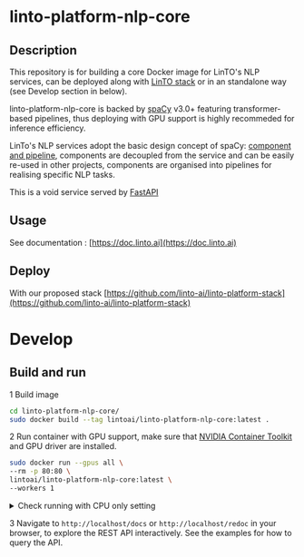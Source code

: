 # linto-platform-nlp-core

## Description
This repository is for building a core Docker image for LinTO's NLP services, can be deployed along with [LinTO stack](https://github.com/linto-ai/linto-platform-stack) or in an standalone way (see Develop section in below).

linto-platform-nlp-core is backed by [spaCy](https://spacy.io/) v3.0+ featuring transformer-based pipelines, thus deploying with GPU support is highly recommeded for inference efficiency.

LinTo's NLP services adopt the basic design concept of spaCy: [component and pipeline](https://spacy.io/usage/processing-pipelines), components are decoupled from the service and can be easily re-used in other projects, components are organised into pipelines for realising specific NLP tasks. 

This is a void service served by [FastAPI](https://fastapi.tiangolo.com/)

## Usage

See documentation : [https://doc.linto.ai](https://doc.linto.ai)

## Deploy

With our proposed stack [https://github.com/linto-ai/linto-platform-stack](https://github.com/linto-ai/linto-platform-stack)

# Develop

## Build and run
1 Build image
```bash
cd linto-platform-nlp-core/
sudo docker build --tag lintoai/linto-platform-nlp-core:latest .
```

2 Run container with GPU support, make sure that [NVIDIA Container Toolkit](https://docs.nvidia.com/datacenter/cloud-native/container-toolkit/install-guide.html#installing-on-ubuntu-and-debian) and GPU driver are installed.
```bash
sudo docker run --gpus all \
--rm -p 80:80 \
lintoai/linto-platform-nlp-core:latest \
--workers 1
```
<details>
  <summary>Check running with CPU only setting</summary>
  
  - remove `--gpus all` from the above command.
</details>

3 Navigate to `http://localhost/docs` or `http://localhost/redoc` in your browser, to explore the REST API interactively. See the examples for how to query the API.
